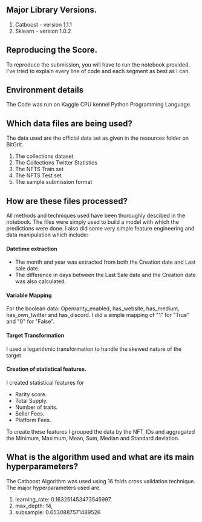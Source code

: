 ## Major Library Versions.

1. Catboost - version 1.1.1
2. Sklearn -  version 1.0.2


## Reproducing the Score.

To reproduce the submission, you will have to run the notebook provided. I've tried to explain every line of code and each segment as best as I can.


## Environment details 

The Code was run on Kaggle CPU kennel
Python Programming Language.

## Which data files are being used?

The data used are the official data set as given in the resources folder on BitGrit.

1. The collections dataset
2. The Collections Twitter Statistics
3. The NFTS Train set
4. The NFTS Test set
5. The sample submission format



## How are these files processed?

All methods and techniques used have been thoroughly descibed in the notebook. The files were simply used to build a model with which the predictions were done. I also did some very simple feature engineering and data manipulation which include:

#### Datetime extraction
* The month and year was extracted from both the Creation date and Last sale date.
* The difference in days between the Last Sale date and the Creation date was also calculated.

#### Variable Mapping
For the boolean data: Openrarity_enabled, has_website, has_medium, has_own_twitter and has_discord. I did a simple mapping of "1" for "True" and "0" for "False".

#### Target Transformation
I used a logarithmic transformation to handle the skewed nature of the target

#### Creation of statistical features.
I created statistical features for 

* Rarity score.
* Total Supply.
* Number of traits.
* Seller Fees.
* Platform Fees.

To create these features I grouped the data by the NFT_IDs and aggregated the Minimum, Maximum, Mean, Sum, Median and Standard deviation.



## What is the algorithm used and what are its main hyperparameters?

The Catboost Algorithm was used using 16 folds cross validation technique. The major hyperparameters used are.

1. learning_rate: 0.163251453473545997,
2. max_depth: 14,
3. subsample: 0.6530887571489526